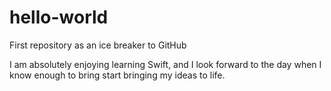 # hello-world
First repository as an ice breaker to GitHub


I am absolutely enjoying learning Swift, and I look forward to the day when I know enough to bring start bringing my ideas to life.
